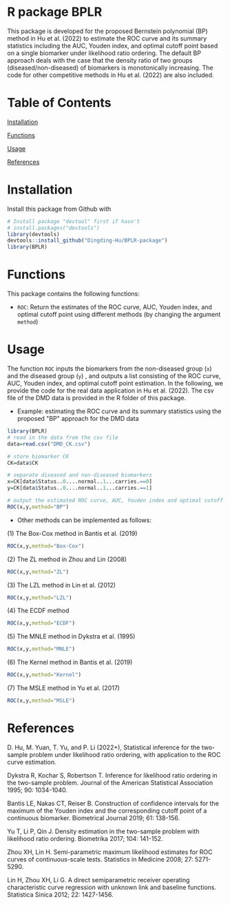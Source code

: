 # R package BPLR
This package is developed for the proposed Bernstein polynomial (BP) method in Hu et al. (2022) to estimate the ROC curve and its summary statistics including the AUC, Youden index, and optimal cutoff point based on a single biomarker under likelihood ratio ordering. The default BP approach deals with the case that the density ratio of two groups (diseased/non-diseased) of biomarkers is monotonically increasing. The code for other competitive methods in  Hu et al. (2022) are also included. 

# Table of Contents
[Installation]

[Functions]

[Usage]

[References]

# Installation

Install this package from Github with

```r
# Install package "devtool" first if hasn't
# install.packages("devtools")
library(devtools)
devtools::install_github("Dingding-Hu/BPLR-package")
library(BPLR)
```


# Functions

This package contains the following functions:

- `ROC`: Return the estimates of the ROC curve, AUC, Youden index, and optimal cutoff point using different methods (by changing the argument `method`)

# Usage

The function `ROC` inputs the biomarkers from the non-diseased group (`x`) and the diseased group (`y`) , and outputs a list consisting of the ROC curve, AUC, Youden index, and optimal cutoff point estimation. In the following, we provide the code for the real data application in Hu et al. (2022). The csv file of the DMD data is provided in the R folder of this package.

- Example: estimating the ROC curve and its summary statistics using the proposed "BP" approach for the DMD data

```r
library(BPLR)
# read in the data from the csv file
data=read.csv("DMD_CK.csv")

# store biomarker CK
CK=data$CK

# separate diseased and non-diseased biomarkers
x=CK[data$Status..0....normal..1...carries.==0]
y=CK[data$Status..0....normal..1...carries.==1]

# output the estimated ROC curve, AUC, Youden index and optimal cutoff point in a list
ROC(x,y,method="BP")
```

- Other methods can be implemented as follows:

(1) The Box-Cox method in Bantis et al. (2019)
```r
ROC(x,y,method="Box-Cox")
```

(2) The ZL method in Zhou and Lin (2008)
```r
ROC(x,y,method="ZL")
```

(3) The LZL method in Lin et al. (2012)
```r
ROC(x,y,method="LZL")
```

(4) The ECDF method
```r
ROC(x,y,method="ECDF")
```

(5) The MNLE method in Dykstra et al. (1995)
```r
ROC(x,y,method="MNLE")
```

(6) The Kernel method in Bantis et al. (2019)
```r
ROC(x,y,method="Kernel")
```

(7) The MSLE method in Yu et al. (2017)
```r
ROC(x,y,method="MSLE")
```

# References
D. Hu, M. Yuan, T. Yu, and P. Li (2022+), Statistical inference for the two-sample problem under
likelihood ratio ordering, with application to the ROC curve estimation. 

Dykstra R, Kochar S, Robertson T. Inference for likelihood ratio ordering in the two-sample problem. Journal of the
American Statistical Association 1995; 90: 1034-1040.

Bantis LE, Nakas CT, Reiser B. Construction of confidence intervals for the maximum of the Youden index and the
corresponding cutoff point of a continuous biomarker. Biometrical Journal 2019; 61: 138-156.

Yu T, Li P, Qin J. Density estimation in the two-sample problem with likelihood ratio ordering. Biometrika 2017; 104:
141-152.

Zhou XH, Lin H. Semi-parametric maximum likelihood estimates for ROC curves of continuous-scale tests. Statistics in
Medicine 2008; 27: 5271-5290.

Lin H, Zhou XH, Li G. A direct semiparametric receiver operating characteristic curve regression with unknown link and
baseline functions. Statistica Sinica 2012; 22: 1427-1456.


[Installation]: <https://github.com/Dingding-Hu/BPLR-package/blob/main/README.md#installation>
[Functions]: <https://github.com/Dingding-Hu/BPLR-package/blob/main/README.md#functions>
[Usage]: <https://github.com/Dingding-Hu/BPLR-package/blob/main/README.md#usage>
[References]: <https://github.com/Dingding-Hu/BPLR-package/blob/main/README.md#references>
